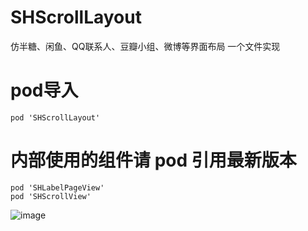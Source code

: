 # SHScrollLayout
仿半糖、闲鱼、QQ联系人、豆瓣小组、微博等界面布局 一个文件实现

# pod导入
```
pod 'SHScrollLayout'
```
# 内部使用的组件请 pod 引用最新版本
```
pod 'SHLabelPageView'
pod 'SHScrollView'
```

![image](https://github.com/CCSH/ScrollLayout/blob/master/QQ20180915-144725-HD.gif)
